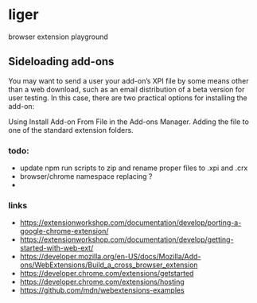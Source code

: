 # liger
browser extension playground


## Sideloading add-ons
You may want to send a user your add-on’s XPI file by some means other than a web download, such as an email distribution of a beta version for user testing. In this case, there are two practical options for installing the add-on:

Using Install Add-on From File in the Add-ons Manager.
Adding the file to one of the standard extension folders.


### todo:
- update npm run scripts to zip and rename proper files to .xpi and .crx
- browser/chrome namespace replacing ?
-

### links
- https://extensionworkshop.com/documentation/develop/porting-a-google-chrome-extension/
- https://extensionworkshop.com/documentation/develop/getting-started-with-web-ext/
- https://developer.mozilla.org/en-US/docs/Mozilla/Add-ons/WebExtensions/Build_a_cross_browser_extension
- https://developer.chrome.com/extensions/getstarted
- https://developer.chrome.com/extensions/hosting
- https://github.com/mdn/webextensions-examples
